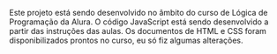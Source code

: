 Este projeto está sendo desenvolvido no âmbito do curso de Lógica de Programação da Alura.
O código JavaScript está sendo desenvolvido a partir das instruções das aulas. Os documentos de HTML e CSS foram disponibilizados prontos no curso, eu só fiz algumas alterações.

